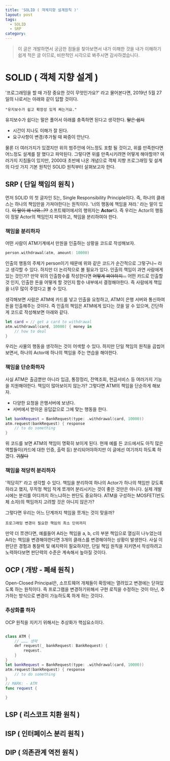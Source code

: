 ```yaml
---
title: 'SOLID ( 객체지향 설계원칙 )'
layout: post
tags:
  - SOLID
  - SRP
category: 
---
```

> 이 글은 개발하면서 궁금한 점들을 찾아보면서 내가 이해한 것을 내가 이해하기 쉽게 적은 글 이므로, 비판적인 시각으로 봐주시면 감사하겠습니다.

# SOLID ( 객체 지향 설계 )

'프로그래밍을 할 때 가장 중요한 것이 무엇인가요?' 라고 물어본다면, 2019년 5월 27일의 나로서는 아래와 같이 답할 것이다.

`"유지보수가 쉽고 확장성 있게 짜는거요."`

유지보수가 쉽다는 말은 풀어서 아래를 충족하면 된다고 생각한다. ~~말은 쉽지~~

* 시간이 지나도 이해가 잘 된다.
* 요구사항이 변경/추가될 때 짜증이 안난다.

물론 더 여러가지가 있겠지만 위의 범주안에 어느정도 포함 될 것이고, 위를 만족한다면 어느정도 설계를 잘 했다고 파악된다.
그렇다면 위를 만족시키려면 어떻게 해야할까?
여러가지 지침들이 있지만, 2000대 초반에 나온 개념으로 객체 지향 프로그래밍 및 설계의 다섯 가지 기본 원칙인 SOLID 원칙부터 살펴보고자 한다.

## SRP ( 단일 책임의 원칙 )

먼저 SOLID 의 첫 글자인 S는, Single Responsibility Principle이다. 즉, 하나의 클래스는 하나의 책임만을 가져야한다는 원칙이다.
'너의 행동에 책임을 져라.' 라는 말이 있다. ~~이 말이 왜 나와...??~~
소프트웨어에서의 행위자는 **Actor**다.
즉 우리는 Actor의 행동이 정말 Actor의 책임인지 파악하고, 책임을 분리하여야 한다.

### 책임을 분리하자

어떤 사람이 ATM기계에서 만원을 인출하는 상황을 코드로 작성해보자.

``` swift
person.withdrawal(atm, amount: 10000)
```

인출의 행동의 주체가 person이기 때문에 위와 같은 코드가 순간적으로 그렇구나~ 라고 생각할 수 있다.
하지만 더 논리적으로 볼 필요가 있다. 인출의 책임이 과연 사람에게 있는 것인가?
만약 위의 인출함수를 작성한다면 ~~어떻게 짜야하지...~~ 어떤 카드로 인출할 것 인지, 인출한 돈을 어떻게 할 것인지 함수 내부에서 결정해야한다. 즉 사람에게 책임을 너무 많이 주었다고 볼 수 있다.

생각해보면 사람은 ATM에 카드를 넣고 인출을 요청하고, ATM이 은행 서버와 통신하여 돈을 인출해주는 것이다.
즉 인출의 책임은 ATM에게 있다는 것을 알 수 있으며, 간단하게 코드로 작성해보면 아래와 같다.

``` swift
let card = // get a card to withdrawal
atm.withdrawal(card, 10000) { money in
	// how to deal
}
```
우리는 사물의 행동을 생각하는 것이 어색할 수 있다. 하지만 단일 책임의 원칙을 곱씹어보면서, 하나의 Actor에 하나의 책임을 주는 연습을 해야한다.

### 책임을 단순화하자

사실 ATM은 출금뿐만 아니라 입금, 통장정리, 잔액조회, 현금서비스 등 여러가지 기능을 지원해야한다.
책임이 많아보이지 않는가? 그렇다면 ATM의 책임을 단순하게 해보자.

* 다양한 요청을 은행서버에 보낸다.
* 서버에서 받아온 응답값으로 그에 맞는 행동을 한다.

``` swift
let bankRequest = BankRequest(type: .withdrawal(card, 10000))
atm.request(bankRequest) { response
	// to do something
}
```

위 코드를 보면 ATM의 책임이 명확히 보이게 된다. 현재 예를 든 코드에서도 아직 많은 역할들이(카드에 대한 인증, 출력 등) 분리되어야하지만 이 글에선 여기까지 하도록 하겠다. ~~귀찮다~~

### 책임을 적당히 분리하자

'적당히?' 라고 생각할 수 있다.
책임을 분리하여 하나의 Actor가 하나의 책임만 갖도록 하라고 했지, 무작정 책임 작게 쪼개어 분리시키는 것이 좋은 것만은 아니다. 실제 개발시에는 분리를 어디까지 하느냐하는 판단도 중요하다. ATM을 구성하는 MOSFET(반도체 소자)의 책임까지 고려할 것은 아니지 않은가?

그렇다면 우리는 어느 단계까지 책임을 쪼개는 것이 맞을까?

`프로그래밍 변경이 필요한 책임의 최소 단위까지`

만약 더 쪼갠다면, 예를들어 A라는 책임을 a, b, c의 부분 책임으로 열심히 나누었는데 A라는 책임을 변경해야한다면 3개의 클래스를 변경해야하는 상황이 발생한다. 사실 이 판단은 경험과 통찰력 및 예지력이 필요하지만, 단일 책임 원칙을 지키면서 작성하려고 노력하다보면 판단력의 수준은 계속해서 높아질 것이다.

## OCP ( 개방 - 폐쇄 원칙 )

Open-Closed Principal은, 소프트웨어 개체들이 확장에는 열려있고 변경에는 닫혀있도록 하는 원칙이다. 즉 프로그램을 변경하기위해서 구현 로직을 수정하는 것이 아닌, 추가하는 방식으로 변경이 가능하도록 하게 하는 것이다.

### 추상화를 하자

OCP 원칙을 지키기 위해서는 추상화가 핵심요소이다.

``` swift

class ATM {
	// ……… 생략
	def request(_ bankRequest: BankRequest) {
		request.
	}
}
let bankRequest = BankRequest(type: .withdrawal(card, 10000))
atm.request(bankRequest) { response
	// to do something
}
// MARK: - ATM
func request {

}
```

## LSP ( 리스코프 치환 원칙 )
## ISP ( 인터페이스 분리 원칙 )
## DIP ( 의존관계 역전 원칙 )
